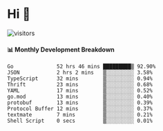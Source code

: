 # Hi 👋
 
![visitors](https://visitor-badge.glitch.me/badge?page_id=sorcererxw.sorcererx)

#### 📊 Monthly Development Breakdown

<!--START_SECTION:waka-->
```text
Go              52 hrs 46 mins █████████▒ 92.90%
JSON            2 hrs 2 mins   ▒░░░░░░░░░ 3.58%
TypeScript      32 mins        ▒░░░░░░░░░ 0.94%
Thrift          23 mins        ▒░░░░░░░░░ 0.68%
YAML            17 mins        ▒░░░░░░░░░ 0.52%
go.mod          13 mins        ▒░░░░░░░░░ 0.40%
protobuf        13 mins        ▒░░░░░░░░░ 0.39%
Protocol Buffer 12 mins        ▒░░░░░░░░░ 0.37%
textmate        7 mins         ▒░░░░░░░░░ 0.21%
Shell Script    0 secs         ▒░░░░░░░░░ 0.01%
```
<!--END_SECTION:waka-->
